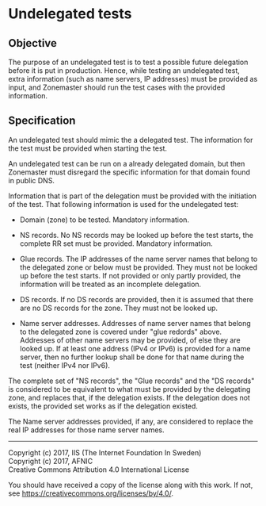 # Undelegated tests

## Objective

The purpose of an undelegated test is to test a possible future delegation 
before it is put in production. Hence, while testing an undelegated test, 
extra information (such as name servers, IP addresses) must be provided 
as input, and Zonemaster should run the test cases with the provided
information.

## Specification

An undelegated test should mimic the a delegated test. The information for the 
test must be provided when starting the test.

An undelegated test can be run on a already delegated domain, but then
Zonemaster must disregard the specific information for that domain found
in public DNS.

Information that is part of the delegation must be provided with the initiation of
the test. That following information is used for the undelegated test:

* Domain (zone) to be tested. Mandatory information.

* NS records. No NS records may be looked up before the test
starts, the complete RR set must be provided. Mandatory information.

* Glue records. The IP addresses of the name server names that belong to the delegated
zone or below must be provided. They must not be looked up before the test starts. If
not provided or only partly provided, the information will be treated as an incomplete 
delegation.

* DS records. If no DS records are provided, then it is assumed that there are no DS
records for the zone. They must not be looked up.

* Name server addresses. Addresses of name server names that belong to the delegated
zone is covered under "glue redords" above. Addresses of other name servers may be
provided, of else they are looked up. If at least one address (IPv4 or IPv6) is provided
for a name server, then no further lookup shall be done for that name during the 
test (neither IPv4 nor IPv6).

The complete set of "NS records", the "Glue records" and the "DS records" is considered
to be equivalent to what must be provided by the delegating zone, and replaces that, if
the delegation exists. If the delegation does not exists, the provided set works as if 
the delegation existed.

The Name server addresses provided, if any, are considered to replace the real IP
addresses for those name server names.

-------

Copyright (c) 2017, IIS (The Internet Foundation In Sweden)  
Copyright (c) 2017, AFNIC  
Creative Commons Attribution 4.0 International License

You should have received a copy of the license along with this
work.  If not, see <https://creativecommons.org/licenses/by/4.0/>.
